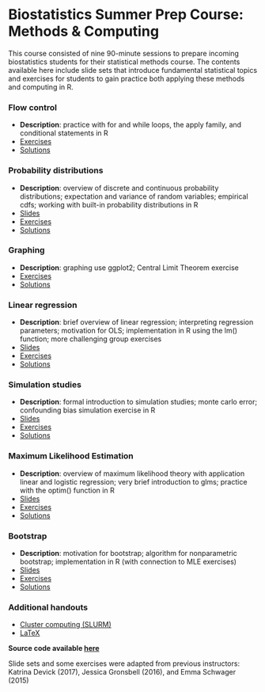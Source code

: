 # Biostatistics Summer Prep Course: Methods & Computing

This course consisted of nine 90-minute sessions to prepare incoming biostatistics students for their statistical methods course. The contents available here include slide sets that introduce fundamental statistical topics and exercises for students to gain practice both applying these methods and computing in R. 

### Flow control 
- **Description**: practice with for and while loops, the apply family, and conditional statements in R
- [Exercises](exercises/2018_Lecture2_Exercises.pdf)
- [Solutions](solutions/2018_Lecture2_Solutions.pdf)

### Probability distributions

- **Description**:  overview of discrete and continuous probability distributions; expectation and variance of random variables; empirical cdfs; working with built-in probability distributions in R
- [Slides](slides/2018_Lecture_03.pdf)
- [Exercises](exercises/2018_Lecture3_Exercises.pdf)
- [Solutions](solutions/2018_Lecture3_Solutions.pdf)

### Graphing 

- **Description**: graphing use ggplot2; Central Limit Theorem exercise
- [Exercises](exercises/2018_Lecture4_Exercises.pdf)
- [Solutions](solutions/2018_Lecture4_Solutions.pdf)

### Linear regression

- **Description**: brief overview of linear regression; interpreting regression parameters; motivation for OLS; implementation in R using the lm() function; more challenging group exercises
- [Slides](slides/2018_Lecture_05.pdf)
- [Exercises](exercises/2018_Lecture5_Exercises.pdf)
- [Solutions](solutions/2018_Lecture5_Solutions.pdf)

### Simulation studies

- **Description**: formal introduction to simulation studies; monte carlo error; confounding bias simulation exercise in R
- [Slides](slides/2018_Lecture_06.pdf)
- [Exercises](exercises/2018_Lecture6_Exercises.pdf)
- [Solutions](solutions/2018_Lecture6_Solutions.pdf)

### Maximum Likelihood Estimation

- **Description**: overview of maximum likelihood theory with application linear and logistic regression; very brief introduction to glms; practice with the optim() function in R
- [Slides](slides/2018_Lecture_07.pdf)
- [Exercises](exercises/2018_Lecture7_Exercises.pdf)
- [Solutions](solutions/2018_Lecture7_Solutions_ex2.pdf)

### Bootstrap 

- **Description**: motivation for bootstrap; algorithm for nonparametric bootstrap; implementation in R (with connection to MLE exercises)
- [Slides](slides/2018_Lecture_07.pdf)
- [Exercises](exercises/2018_Lecture8_Exercises.pdf)
- [Solutions](solutions/2018_Lecture8_Solutions.pdf)

### Additional handouts

- [Cluster computing (SLURM)](additional/O2_cluster_overview.pdf)
- [LaTeX](additional/texstudio_overview.pdf)


**Source code available [here](https://github.com/isabelfulcher/methodsprep)**

Slide sets and some exercises were adapted from previous instructors: Katrina Devick (2017), Jessica Gronsbell (2016), and Emma Schwager (2015)
